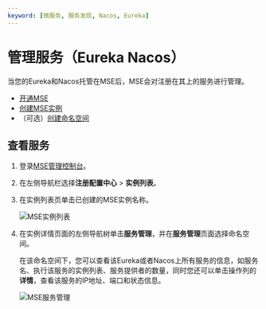 ```yaml
---
keyword: [微服务, 服务发现, Nacos, Eureka]
---
```


# 管理服务（Eureka Nacos）

当您的Eureka和Nacos托管在MSE后，MSE会对注册在其上的服务进行管理。

-   [开通MSE](https://www.aliyun.com/product/mse)
-   [创建MSE实例](/cn.zh-CN/快速入门/微服务注册配置中心/购买并构建ZooKeeper引擎.md)
-   （可选）[创建命名空间](/cn.zh-CN/微服务注册配置中心/Nacos/管理命名空间（Nacos）.md)

## 查看服务

1.  登录[MSE管理控制台](https://mse.console.aliyun.com)。

2.  在左侧导航栏选择**注册配置中心** \> **实例列表**。

3.  在实例列表页单击已创建的MSE实例名称。

    ![MSE实例列表](https://static-aliyun-doc.oss-accelerate.aliyuncs.com/assets/img/zh-CN/9991309951/p66590.png)

4.  在实例详情页面的左侧导航树单击**服务管理**，并在**服务管理**页面选择命名空间。

    在该命名空间下，您可以查看该Eureka或者Nacos上所有服务的信息，如服务名、执行该服务的实例列表、服务提供者的数量，同时您还可以单击操作列的**详情**，查看该服务的IP地址、端口和状态信息。

    ![MSE服务管理](https://static-aliyun-doc.oss-accelerate.aliyuncs.com/assets/img/zh-CN/9991309951/p68289.png)


